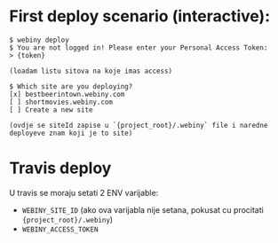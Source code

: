 # First deploy scenario (interactive):

```
$ webiny deploy
$ You are not logged in! Please enter your Personal Access Token:
> {token}

(loadam listu sitova na koje imas access)

$ Which site are you deploying?
[x] bestbeerintown.webiny.com
[ ] shortmovies.webiny.com
[ ] Create a new site

(ovdje se siteId zapise u `{project_root}/.webiny` file i naredne deployeve znam koji je to site)
```

# Travis deploy
U travis se moraju setati 2 ENV varijable:
- `WEBINY_SITE_ID` (ako ova varijabla nije setana, pokusat cu procitati `{project_root}/.webiny`)
- `WEBINY_ACCESS_TOKEN`